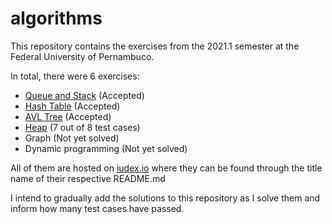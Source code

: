 # algorithms
This repository contains the exercises from the 2021.1 semester at the Federal University of Pernambuco.

In total, there were 6 exercises:
* [Queue and Stack](queue_and_stack/README.md) (Accepted)
* [Hash Table](hash_table/README.md) (Accepted)
* [AVL Tree](avl_tree/README.md) (Accepted)
* [Heap](heap/README.md) (7 out of 8 test cases)
* Graph (Not yet solved)
* Dynamic programming (Not yet solved)

All of them are hosted on [iudex.io](https://iudex.io/) where they can be found through the title name of their respective README.md

I intend to gradually add the solutions to this repository as I solve them and inform how many test cases have passed.